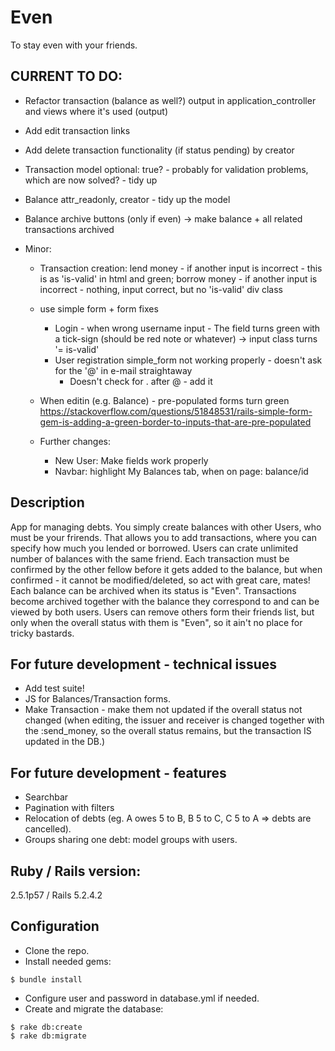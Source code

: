 # Even
To stay even with your friends.

## CURRENT TO DO:

- Refactor transaction (balance as well?) output in application_controller and views where it's used (output)

- Add edit transaction links

- Add delete transaction functionality (if status pending) by creator

- Transaction model optional: true? - probably for validation problems, which are now solved? - tidy up
- Balance attr_readonly, creator - tidy up the model
- Balance archive buttons (only if even) -> make balance + all related transactions archived

- Minor:

  - Transaction creation:
    lend money - if another input is incorrect - this is as 'is-valid' in html and green;
    borrow money - if another input is incorrect - nothing, input correct, but no 'is-valid' div class

  - use simple form + form fixes
    - Login - when wrong username input - The field turns green with a tick-sign (should be red note or whatever) -> input class turns '= is-valid'
    - User registration simple_form not working properly - doesn't ask for the '@' in e-mail straightaway 
      - Doesn't check for . after @ - add it

  - When editin (e.g. Balance) - pre-populated forms turn green
    https://stackoverflow.com/questions/51848531/rails-simple-form-gem-is-adding-a-green-border-to-inputs-that-are-pre-populated

  - Further changes:    
      - New User: Make fields work properly
      - Navbar: highlight My Balances tab, when on page: balance/id

## Description
App for managing debts. You simply create balances with other Users, who must be your frirends. That allows you to add transactions, where you can specify how much you lended or borrowed. Users can crate unlimited number of balances with the same friend. Each transaction must be confirmed by the other fellow before it gets added to the balance, but when confirmed - it cannot be modified/deleted, so act with great care, mates! Each balance can be archived when its status is "Even". Transactions become archived together with the balance they correspond to and can be viewed by both users. Users can remove others form their friends list, but only when the overall status with them is "Even", so it ain't no place for tricky bastards.

## For future development - technical issues
- Add test suite!
- JS for Balances/Transaction forms.
- Make Transaction - make them not updated if the overall status not changed (when editing, the issuer and receiver is changed together with the :send_money, so the overall status remains, but the transaction IS updated in the DB.)

## For future development - features
- Searchbar
- Pagination with filters
- Relocation of debts (eg. A owes 5 to B, B 5 to C, C 5 to A => debts are cancelled).
- Groups sharing one debt: model groups with users.

## Ruby / Rails version:
2.5.1p57 / Rails 5.2.4.2

## Configuration
- Clone the repo.
- Install needed gems:
```
$ bundle install
```
- Configure user and password in database.yml if needed.
- Create and migrate the database:
```
$ rake db:create
$ rake db:migrate
```